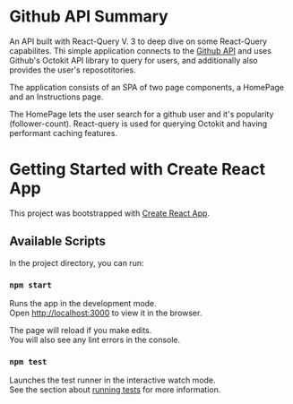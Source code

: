 # Github API Summary

An API built with React-Query V. 3 to deep dive on some React-Query capabilites.
Thi simple application connects to the [Github API](https://developer.github.com/v3/) and uses Github's Octokit API library to query for users, and additionally also provides the user's reposotitories.

The application consists of an SPA of two page components, a HomePage and an Instructions page.

The HomePage lets the user search for a github user and it's popularity (follower-count). React-query is used for querying Octokit and having performant caching features.

# Getting Started with Create React App

This project was bootstrapped with [Create React App](https://github.com/facebook/create-react-app).

## Available Scripts

In the project directory, you can run:

### `npm start`

Runs the app in the development mode.\
Open [http://localhost:3000](http://localhost:3000) to view it in the browser.

The page will reload if you make edits.\
You will also see any lint errors in the console.

### `npm test`

Launches the test runner in the interactive watch mode.\
See the section about [running tests](https://facebook.github.io/create-react-app/docs/running-tests) for more information.
